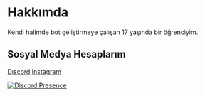 
# Hakkımda

Kendi halimde bot geliştirmeye çalışan 17 yaşında bir öğrenciyim.

## Sosyal Medya Hesaplarım

[Dıscord](https://discord.com/users/411621794131476480)
[Instagram](https://instagram.com/mercyxrd)

[![Discord Presence](https://lanyard-profile-readme.vercel.app/api/411621794131476480)](https://discord.com/users/411621794131476480)
